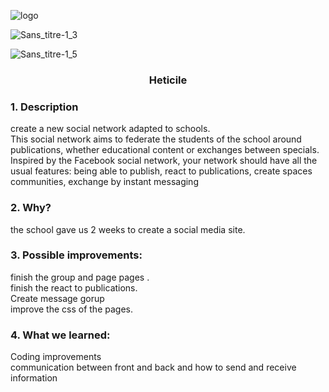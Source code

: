 ![logo](https://user-images.githubusercontent.com/97188701/170019896-2c77f496-1ad9-45ae-937a-0ce0f359321a.png)

![Sans_titre-1_3](https://user-images.githubusercontent.com/97188701/170018031-037a3996-6cdc-43d9-9ab9-d9e12d3aa488.png)

![Sans_titre-1_5](https://user-images.githubusercontent.com/97188701/170018091-f4e7ef8d-46f0-4be0-8d36-0e82227c0bbe.png)


### <p align="center"> Heticile  </p>

### 1. Description

create a new social network adapted to schools. <br>
This social network aims to federate the students of the school around <br>
publications, whether educational content or exchanges between specials. <br>
Inspired by the Facebook social network, your network should have all the <br>
usual features: being able to publish, react to publications, create spaces <br>
communities, exchange by instant messaging <br>


### 2. Why?
the school gave us 2 weeks to create a social media site.


### 3. Possible improvements:
finish the group and page pages . <br>
finish the react to publications. <br>
Create message gorup <br>
improve the css of the pages. <br>

### 4. What we learned: 
Coding improvements <br>
communication between front and back and how to send and receive information  <br>
